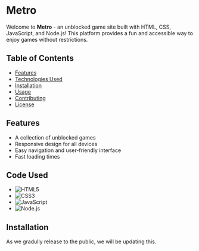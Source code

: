 # Metro

Welcome to **Metro** - an unblocked game site built with HTML, CSS, JavaScript, and Node.js! This platform provides a fun and accessible way to enjoy games without restrictions.

## Table of Contents

- [Features](#features)
- [Technologies Used](#technologies-used)
- [Installation](#installation)
- [Usage](#usage)
- [Contributing](#contributing)
- [License](#license)

## Features

- A collection of unblocked games
- Responsive design for all devices
- Easy navigation and user-friendly interface
- Fast loading times

## Code Used

- ![HTML5](https://img.shields.io/badge/HTML5-E34F26?style=flat-square&logo=html5&logoColor=white)
- ![CSS3](https://img.shields.io/badge/CSS3-1572B6?style=flat-square&logo=css3&logoColor=white)
- ![JavaScript](https://img.shields.io/badge/JavaScript-F7DF1E?style=flat-square&logo=javascript&logoColor=black) 
- ![Node.js](https://img.shields.io/badge/Node.js-339933?style=flat-square&logo=nodedotjs&logoColor=white)

## Installation

As we gradully release to the public, we will be updating this.
